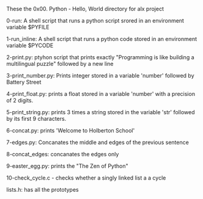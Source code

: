 These the 0x00. Python - Hello, World directory for alx project

0-run: A shell script that runs a python script srored in an environment variable $PYFILE

1-run_inline: A shell script that runs a python code stored in an environment variable $PYCODE

2-print.py: ptyhon script that prints exactly "Programming is like building a multilingual puzzle" followed by  a new line

3-print_number.py: Prints integer stored in a variable 'number' followed by Battery Street

4-print_float.py: prints a float stored in a variable 'number' with a precision of 2 digits.

5-print_string.py: prints 3 times a string stored in the variable 'str' followed by its first 9 characters.

6-concat.py: prints 'Welcome to Holberton School'

7-edges.py: Concanates the middle and edges of the previous sentence

8-concat_edges: concanates the edges only

9-easter_egg.py: prints the "The Zen of Python"

10-check_cycle.c - checks whether a singly linked list a a cycle

lists.h: has all the prototypes
